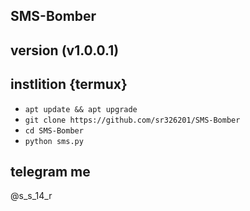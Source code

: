 ## SMS-Bomber



## version (v1.0.0.1)


## instlition {termux}

* `apt update && apt upgrade`
* `git clone https://github.com/sr326201/SMS-Bomber`
* `cd SMS-Bomber`
* `python sms.py`

## telegram me
@s_s_14_r
